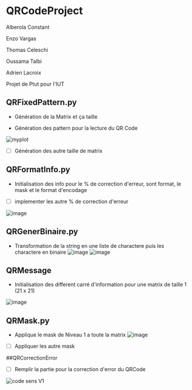 # QRCodeProject
Alberola Constant

Enzo Vargas

Thomas Celeschi

Oussama Talbi

Adrien Lacroix

Projet de Ptut pour l'IUT 

## QRFixedPattern.py

- Génération de la Matrix et ça taille

- Génération des pattern pour la lecture du QR Code

![myplot](https://user-images.githubusercontent.com/73159320/145255519-19321df3-4204-4eb0-b21b-5a6f18d4f196.png)

- [ ] Génération des autre taille de matrix 

## QRFormatInfo.py

- Initialisation des info pour le % de correction d'erreur, sont format, le mask et le format d'encodage

- [ ] implementer les autre % de correction d'erreur 

![image](https://user-images.githubusercontent.com/73159320/145255714-559686c9-d0be-47d6-8bb9-a895e488972c.png)

## QRGenerBinaire.py

- Transformation de la string en une liste de charactere puis les charactere en binaire
![image](https://user-images.githubusercontent.com/73159320/145256780-ab408765-420c-47a1-8608-19eb945e7bbe.png)
![image](https://user-images.githubusercontent.com/73159320/145256952-735a672d-53ca-4cd4-b78f-9a1fa657d759.png)



## QRMessage

- Initialisation des different carré d'information pour une matrix de taille 1 (21 x 21)

![image](https://user-images.githubusercontent.com/73159320/145256083-8631738a-9f76-4cbd-9cb4-cf09c70a3d28.png)

## QRMask.py

- Applique le mask de Niveau 1 a toute la matrix
![image](https://user-images.githubusercontent.com/73159320/145256290-45b3c3fc-f532-4d6d-99cd-4abe58b45fd2.png)

- [ ] Appliquer les autre mask 


##QRCorrectionError

- [ ] Remplir la partie pour la correction d'error du QRCode 

![code sens V1](https://user-images.githubusercontent.com/73159320/145255466-0accf21d-a3a9-46c9-95a8-2b676197128e.png)
